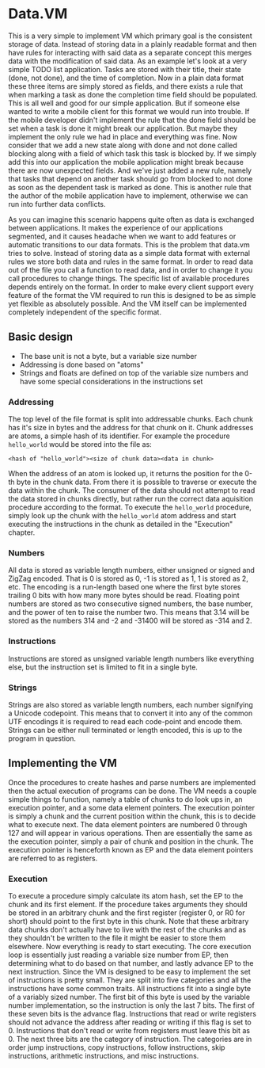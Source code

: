 # Data.VM
This is a very simple to implement VM which primary goal is the consistent
storage of data. Instead of storing data in a plainly readable format and then
have rules for interacting with said data as a separate concept this merges data
with the modification of said data. As an example let's look at a very simple
TODO list application. Tasks are stored with their title, their state (done,
not done), and the time of completion. Now in a plain data format these three
items are simply stored as fields, and there exists a rule that when marking a
task as done the completion time field should be populated. This is all well and
good for our simple application. But if someone else wanted to write a mobile
client for this format we would run into trouble. If the mobile developer didn't
implement the rule that the done field should be set when a task is done it
might break our application. But maybe they implement the only rule we had in
place and everything was fine. Now consider that we add a new state along with
done and not done called blocking along with a field of which task this task is
blocked by. If we simply add this into our application the mobile application
might break because there are now unexpected fields. And we've just added a new
rule, namely that tasks that depend on another task should go from blocked to
not done as soon as the dependent task is marked as done. This is another rule
that the author of the mobile application have to implement, otherwise we can
run into further data conflicts.

As you can imagine this scenario happens quite often as data is exchanged
between applications. It makes the experience of our applications segmented, and
it causes headache when we want to add features or automatic transitions to our
data formats. This is the problem that data.vm tries to solve. Instead of storing
data as a simple data format with external rules we store both data and rules in
the same format. In order to read data out of the file you call a function to
read data, and in order to change it you call procedures to change things. The
specific list of available procedures depends entirely on the format. In order to
make every client support every feature of the format the VM required to run this
is designed to be as simple yet flexible as absolutely possible. And the VM
itself can be implemented completely independent of the specific format.

## Basic design
- The base unit is not a byte, but a variable size number
- Addressing is done based on "atoms"
- Strings and floats are defined on top of the variable size numbers and have
  some special considerations in the instructions set

### Addressing
The top level of the file format is split into addressable chunks. Each chunk
has it's size in bytes and the address for that chunk on it. Chunk addresses are
atoms, a simple hash of its identifier. For example the procedure `hello_world`
would be stored into the file as:

```
<hash of "hello_world"><size of chunk data><data in chunk>
```

When the address of an atom is looked up, it returns the position for the 0-th
byte in the chunk data. From there it is possible to traverse or execute the
data within the chunk. The consumer of the data should not attempt to read the
data stored in chunks directly, but rather run the correct data aquisition
procedure according to the format. To execute the `hello_world` procedure,
simply look up the chunk with the `hello_world` atom address and start
executing the instructions in the chunk as detailed in the "Execution" chapter.

### Numbers
All data is stored as variable length numbers, either unsigned or signed and
ZigZag encoded. That is 0 is stored as 0, -1 is stored as 1, 1 is stored as 2,
etc. The encoding is a run-length based one where the first byte stores
trailing 0 bits with how many more bytes should be read. Floating point numbers
are stored as two consecutive signed numbers, the base number, and the power of
ten to raise the number two. This means that 3.14 will be stored as the numbers
314 and -2 and -31400 will be stored as -314 and 2.

### Instructions
Instructions are stored as unsigned variable length numbers like everything
else, but the instruction set is limited to fit in a single byte.

### Strings
Strings are also stored as variable length numbers, each number signifying a
Unicode codepoint. This means that to convert it into any of the common UTF
encodings it is required to read each code-point and encode them. Strings can
be either null terminated or length encoded, this is up to the program in
question.

## Implementing the VM
Once the procedures to create hashes and parse numbers are implemented then the
actual execution of programs can be done. The VM needs a couple simple things to
function, namely a table of chunks to do look ups in, an execution pointer, and
a some data element pointers. The execution pointer is simply a chunk and the
current position within the chunk, this is to decide what to execute next. The
data element pointers are numbered 0 through 127 and will appear in various
operations. Then are essentially the same as the execution pointer, simply a
pair of chunk and position in the chunk. The execution pointer is henceforth
known as EP and the data element pointers are referred to as registers.

### Execution
To execute a procedure simply calculate its atom hash, set the EP to the chunk
and its first element. If the procedure takes arguments they should be stored in
an arbitrary chunk and the first register (register 0, or R0 for short) should
point to the first byte in this chunk. Note that these arbitrary data chunks
don't actually have to live with the rest of the chunks and as they shouldn't be
written to the file it might be easier to store them elsewhere. Now everything
is ready to start executing. The core execution loop is essentially just reading
a variable size number from EP, then determining what to do based on that
number, and lastly advance EP to the next instruction. Since the VM is designed
to be easy to implement the set of instructions is pretty small. They are split
into five categories and all the instructions have some common traits. All
instructions fit into a single byte of a variably sized number. The first bit of
this byte is used by the variable number implementation, so the instruction is
only the last 7 bits. The first of these seven bits is the advance flag.
Instructions that read or write registers should not advance the address after
reading or writing if this flag is set to 0. Instructions that don't read or
write from registers must leave this bit as 0. The next three bits are the
category of instruction. The categories are in order jump instructions,
copy instructions, follow instructions, skip instructions, arithmetic
instructions, and misc instructions.

